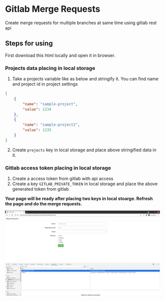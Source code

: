 # Gitlab Merge Requests
Create merge requests for multiple branches at same time using gitlab rest api

## Steps for using
First download this html locally and open it in browser.

### Projects data placing in local storage
1. Take a projects variable like as below and stringify it. You can find name and project id in project settings
```json
[
    {
        "name": "sample-project",
        "value": 1234
    },
    {
        "name": "sample-project2",
        "value": 1235
    }
]
```
2. Create ```projects``` key in local storage and place above stringified data in it.

### Gitlab access token placing in local storage
1. Create a access token from gitlab with api access
2. Create a key ```GITLAB_PRIVATE_TOKEN``` in local storage and place the above generated token from gitlab

**Your page will be ready after placing two keys in local stoarge. Refresh the page and do the merge requests.**

![local stoarge setup](https://github.com/ramaiahkethana/gitlab-merge-requests/blob/master/local_storage_setup.png?raw=true "local stoarge setup")
